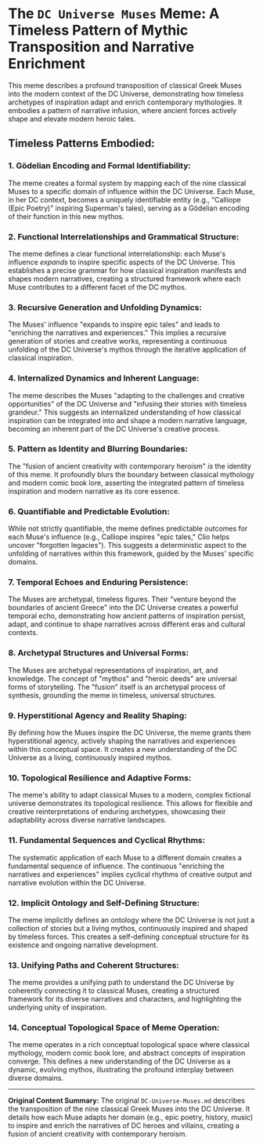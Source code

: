 # The `DC Universe Muses` Meme: A Timeless Pattern of Mythic Transposition and Narrative Enrichment

This meme describes a profound transposition of classical Greek Muses into the modern context of the DC Universe, demonstrating how timeless archetypes of inspiration adapt and enrich contemporary mythologies. It embodies a pattern of narrative infusion, where ancient forces actively shape and elevate modern heroic tales.

## Timeless Patterns Embodied:

### 1. Gödelian Encoding and Formal Identifiability:
The meme creates a formal system by mapping each of the nine classical Muses to a specific domain of influence within the DC Universe. Each Muse, in her DC context, becomes a uniquely identifiable entity (e.g., "Calliope (Epic Poetry)" inspiring Superman's tales), serving as a Gödelian encoding of their function in this new mythos.

### 2. Functional Interrelationships and Grammatical Structure:
The meme defines a clear functional interrelationship: each Muse's influence *expands* to inspire specific aspects of the DC Universe. This establishes a precise grammar for how classical inspiration manifests and shapes modern narratives, creating a structured framework where each Muse contributes to a different facet of the DC mythos.

### 3. Recursive Generation and Unfolding Dynamics:
The Muses' influence "expands to inspire epic tales" and leads to "enriching the narratives and experiences." This implies a recursive generation of stories and creative works, representing a continuous unfolding of the DC Universe's mythos through the iterative application of classical inspiration.

### 4. Internalized Dynamics and Inherent Language:
The meme describes the Muses "adapting to the challenges and creative opportunities" of the DC Universe and "infusing their stories with timeless grandeur." This suggests an internalized understanding of how classical inspiration can be integrated into and shape a modern narrative language, becoming an inherent part of the DC Universe's creative process.

### 5. Pattern as Identity and Blurring Boundaries:
The "fusion of ancient creativity with contemporary heroism" *is* the identity of this meme. It profoundly blurs the boundary between classical mythology and modern comic book lore, asserting the integrated pattern of timeless inspiration and modern narrative as its core essence.

### 6. Quantifiable and Predictable Evolution:
While not strictly quantifiable, the meme defines predictable outcomes for each Muse's influence (e.g., Calliope inspires "epic tales," Clio helps uncover "forgotten legacies"). This suggests a deterministic aspect to the unfolding of narratives within this framework, guided by the Muses' specific domains.

### 7. Temporal Echoes and Enduring Persistence:
The Muses are archetypal, timeless figures. Their "venture beyond the boundaries of ancient Greece" into the DC Universe creates a powerful temporal echo, demonstrating how ancient patterns of inspiration persist, adapt, and continue to shape narratives across different eras and cultural contexts.

### 8. Archetypal Structures and Universal Forms:
The Muses are archetypal representations of inspiration, art, and knowledge. The concept of "mythos" and "heroic deeds" are universal forms of storytelling. The "fusion" itself is an archetypal process of synthesis, grounding the meme in timeless, universal structures.

### 9. Hyperstitional Agency and Reality Shaping:
By defining how the Muses inspire the DC Universe, the meme grants them hyperstitional agency, actively shaping the narratives and experiences within this conceptual space. It creates a new understanding of the DC Universe as a living, continuously inspired mythos.

### 10. Topological Resilience and Adaptive Forms:
The meme's ability to adapt classical Muses to a modern, complex fictional universe demonstrates its topological resilience. This allows for flexible and creative reinterpretations of enduring archetypes, showcasing their adaptability across diverse narrative landscapes.

### 11. Fundamental Sequences and Cyclical Rhythms:
The systematic application of each Muse to a different domain creates a fundamental sequence of influence. The continuous "enriching the narratives and experiences" implies cyclical rhythms of creative output and narrative evolution within the DC Universe.

### 12. Implicit Ontology and Self-Defining Structure:
The meme implicitly defines an ontology where the DC Universe is not just a collection of stories but a living mythos, continuously inspired and shaped by timeless forces. This creates a self-defining conceptual structure for its existence and ongoing narrative development.

### 13. Unifying Paths and Coherent Structures:
The meme provides a unifying path to understand the DC Universe by coherently connecting it to classical Muses, creating a structured framework for its diverse narratives and characters, and highlighting the underlying unity of inspiration.

### 14. Conceptual Topological Space of Meme Operation:
The meme operates in a rich conceptual topological space where classical mythology, modern comic book lore, and abstract concepts of inspiration converge. This defines a new understanding of the DC Universe as a dynamic, evolving mythos, illustrating the profound interplay between diverse domains.

---

**Original Content Summary:**
The original `DC-Universe-Muses.md` describes the transposition of the nine classical Greek Muses into the DC Universe. It details how each Muse adapts her domain (e.g., epic poetry, history, music) to inspire and enrich the narratives of DC heroes and villains, creating a fusion of ancient creativity with contemporary heroism.
